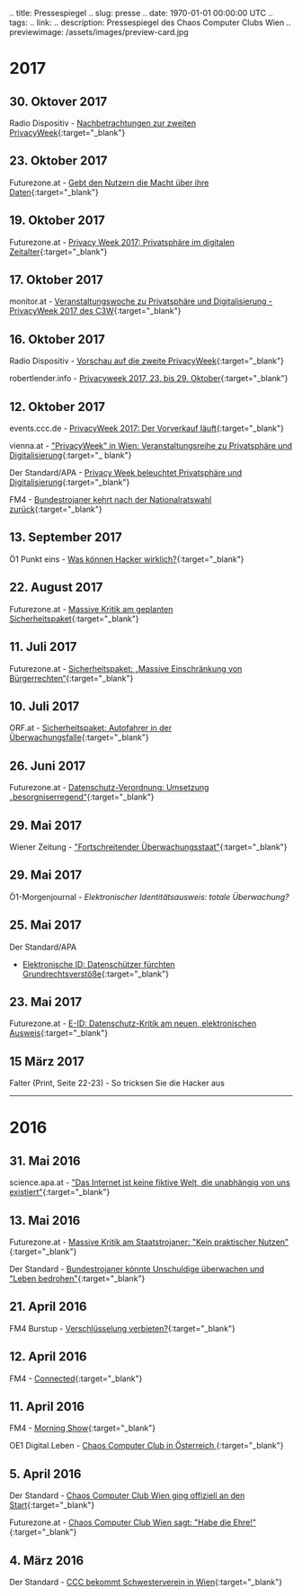 .. title: Pressespiegel
.. slug: presse
.. date: 1970-01-01 00:00:00 UTC
.. tags:
.. link:
.. description: Pressespiegel des Chaos Computer Clubs Wien
.. previewimage: /assets/images/preview-card.jpg

# 2017

## 30. Oktover 2017
Radio Dispositiv - [Nachbetrachtungen zur zweiten PrivacyWeek](https://cba.fro.at/352698){:target="_blank"}

## 23. Oktober 2017
Futurezone.at - [Gebt den Nutzern die Macht über ihre Daten](https://m.futurezone.at/netzpolitik/gebt-den-nutzern-die-macht-ueber-ihre-daten/294.018.188){:target="_blank"}

## 19. Oktober 2017
Futurezone.at - [Privacy Week 2017: Privatsphäre im digitalen Zeitalter](https://futurezone.at/netzpolitik/privacy-week-2017-privatsphaere-im-digitalen-zeitalter/292.989.472){:target="_blank"}

## 17. Oktober 2017
monitor.at - [Veranstaltungswoche zu Privatsphäre und Digitalisierung - PrivacyWeek 2017 des C3W](http://www.monitor.at/storyid/article/privacyweek-2017-des-c3w/){:target="_blank"}

## 16. Oktober 2017
Radio Dispositiv - [Vorschau auf die zweite PrivacyWeek](https://cba.fro.at/351753){:target="_blank"}

robertlender.info - [Privacyweek 2017, 23. bis 29. Oktober](https://www.robertlender.info/blog/archives/4238-Privacyweek-2017,-23.-bis-29.-Oktober){:target="_blank"}

## 12. Oktober 2017
events.ccc.de - [PrivacyWeek 2017: Der Vorverkauf läuft](https://events.ccc.de/2017/10/12/privacyweek-2017-der-vorverkauf-lauft/){:target="_blank"}

vienna.at - ["PrivacyWeek" in Wien: Veranstaltungsreihe zu Privatsphäre und Digitalisierung](http://www.vienna.at/privacyweek-in-wien-veranstaltungsreihe-zu-privatsphaere-und-digitalisierung/5505258){:target="_   blank"}

Der Standard/APA - [Privacy Week beleuchtet Privatsphäre und Digitalisierung](https://derstandard.at/2000065876627/PrivacyWeek-beleuchtet-Privatsphaere-und-Digitalisierung){:target="_blank"}

FM4 - [Bundestrojaner kehrt nach der Nationalratswahl zurück](http://fm4.orf.at/stories/2871702/){:target="_blank"}

## 13. September 2017
Ö1 Punkt eins - [Was können Hacker wirklich?](http://oe1.orf.at/programm/20170913/485949){:target="_blank"}

## 22. August 2017
Futurezone.at - [Massive Kritik am geplanten Sicherheitspaket](https://futurezone.at/netzpolitik/massive-kritik-am-geplanten-sicherheitspaket/281.976.170){:target="_blank"}

## 11. Juli 2017
Futurezone.at - [Sicherheitspaket: „Massive Einschränkung von Bürgerrechten“](https://futurezone.at/netzpolitik/sicherheitspaket-massive-einschraenkung-von-buergerrechten/274.505.634){:target="_blank"}

## 10. Juli 2017
ORF.at - [Sicherheitspaket: Autofahrer in der Überwachungsfalle](http://orf.at/stories/2398711/2398709/){:target="_blank"}

## 26. Juni 2017
Futurezone.at - [Datenschutz-Verordnung: Umsetzung „besorgniserregend“](https://futurezone.at/netzpolitik/datenschutz-verordnung-umsetzung-besorgniserregend/271.903.408){:target="_blank"}

## 29. Mai 2017
Wiener Zeitung - ["Fortschreitender Überwachungsstaat"](http://www.wienerzeitung.at/nachrichten/oesterreich/politik/894857_Fortschreitender-Ueberwachungsstaat.html){:target="_blank"}

## 29. Mai 2017
Ö1-Morgenjournal - *Elektronischer Identitätsausweis: totale Überwachung?*

## 25. Mai 2017
Der Standard/APA
 - [Elektronische ID: Datenschützer fürchten Grundrechtsverstöße](https://derstandard.at/2000058242286/Elektronische-ID-Datenschuetzer-fuerchten-Grundrechtsverstoesse){:target="_blank"}

## 23. Mai 2017
Futurezone.at - [E-ID: Datenschutz-Kritik am neuen, elektronischen Ausweis](https://futurezone.at/netzpolitik/e-id-datenschutz-kritik-am-neuen-elektronischen-ausweis/265.596.779){:target="_blank"}

## 15 März 2017
Falter (Print, Seite 22-23) - So tricksen Sie die Hacker aus



***

# 2016

## 31. Mai 2016
science.apa.at - ["Das Internet ist keine fiktive Welt, die unabhängig von uns existiert"](https://science.apa.at/dossier/Das_Internet_ist_keine_fiktive_Welt_die_unabhaengig_von_uns_existiert/SCI_20160531_SCI68193831229950570){:target="_blank"}

## 13. Mai 2016
Futurezone.at - [Massive Kritik am Staatstrojaner: "Kein praktischer Nutzen"](https://futurezone.at/netzpolitik/massive-kritik-am-staatstrojaner-kein-praktischer-nutzen/198.525.164){:target="_blank"}

Der Standard - [Bundestrojaner könnte Unschuldige überwachen und "Leben bedrohen"](https://derstandard.at/2000036862220/Bundestrojaner-koennte-Unschuldige-ueberwachen-und-Leben-bedrohen){:target="_blank"}

## 21. April 2016
FM4 Burstup - [Verschlüsselung verbieten?](http://fm4.orf.at/stories/1769506/){:target="_blank"}

## 12. April 2016
FM4 - [Connected](http://fm4.orf.at/player/20160412/CO/172336){:target="_blank"}

## 11. April 2016
FM4 - [Morning Show](http://fm4.orf.at/player/20160411/MO/074638){:target="_blank"}

OE1 Digital.Leben - [Chaos Computer Club in Österreich ](http://oe1.orf.at/programm/433724){:target="_blank"}

## 5. April 2016
Der Standard - [Chaos Computer Club Wien ging offiziell an den Start](http://derstandard.at/2000034219106/Chaos-Computer-Club-Wien-ging-offiziell-an-den-Start){:target="_blank"}

Futurezone.at - [Chaos Computer Club Wien sagt: "Habe die Ehre!"](http://futurezone.at/netzpolitik/chaos-computer-club-wien-sagt-habe-die-ehre/190.822.717){:target="_blank"}

## 4. März 2016
Der Standard - [CCC bekommt Schwesterverein in Wien](http://derstandard.at/2000032301583/Chaos-Computer-Club-bekommt-Schwesterverein-in-Wien){:target="_blank"}


